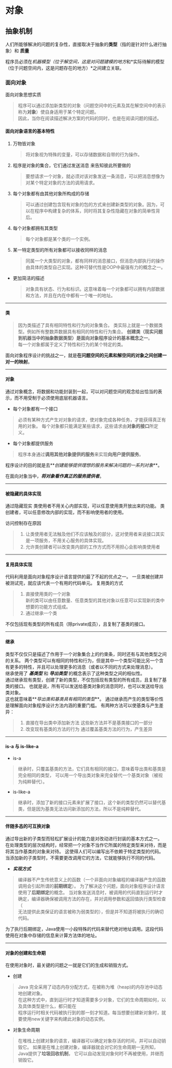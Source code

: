 # 对象

## 抽象机制

人们所能够解决的问题的复杂性，直接取决于抽象的**类型**（指的是针对什么进行抽象）和 **质量**

程序员必须在*机器模型（位于解空间，这是对问题建模的地方*和*实际待解的模型（位于问题空间内，这是问题存在的地方）*之间建立关联。


### 面向对象

面向对象思想实质
> 程序可以通过添加新类型的对象（问题空间中的元素及其在解空间中的表示称为**对象**）使自身适用于某个特定问题。  
因此，当你在阅读描述解决方案的代码的同时，也是在阅读问题的描述。

#### 面向对象语言的基本特性
  1. 万物皆对象    
	 >将对象视为特殊的变量，可以存储数据和自带的行为操作。
  2. 程序是对象的集合，它们通过发送消息 来告知彼此所要做的  
     >要想请求一个对象，就必须对该对象发送一条消息，可以把消息想像为对某个特定对象的方法的调用请求。
  3. 每个对象都有由其他对象所构成的存储  
     > 可以通过创建包含现有对象的包的方式来创建新类型的对象。因为，可以在程序中构建复杂的体系，同时将其复杂性隐藏在对象的简单性背后。
  4. 每个对象都拥有其类型    
      >每个对象都是某个类的一个实例。
  5. 某一特定类型的所有对象都可以接收同样的消息
     >同属一个大类型的对象，都有同样的消息接口，但消息内部执行的操作由具体的类型自己实现。这种可替代性是OOP中最强有力的概念之一。

 * 更加简洁的描述

   > 对象具有状态、行为和标识。这意味着每一个对象都可以拥有内部数据和方法，并且在内在中都有一个唯一的地址。


---

#### 类

> 因为类描述了具有相同特性和行为的对象集合。
类实际上就是一个数据类型。例如所有整数弄数据具有相同的特性和行为集合。 
**创建类（现实问题到机器当中的抽象数据类型）是面向对象程序设计的基本概念之一**。  
每一个对象都属于定义了特性和行为的某个特定的类。  

  面向对象程序设计的挑战之一，就是**在问题空间的元素和解空间的对象之间创建一对一的映射**。

---


#### 对象

通过对象概念，将数据和功能封装到一起，可以对问题空间的观念给出恰当的表示，而不用受制于必须使用底层机器语言。

* 每个对象都有一个接口
>必须有某种方式产生对对象的请求，使对象完成各种任务，才能获得真正有用的对象。
>每个对象都只能满足某些请求，这些请求由**对象的接口**所定义。

* 每个对象都提供服务
>程序本身通过**调用其他对象提供的服务**来实现**向用户提供服务**。

程序设计的目的就是去**_创建能够提供理想的服务来解决问题的一系列对象_**。

在面向对象当中，**_将对象看作真正的服务提供者_**。

---

#### 被隐藏的具体实现

通过隐藏现实
类使用者不用关心内部实现，可以任意使用类开放出来的功能。
类创建者，可以任意修改内部的实现，而不影响使用者的使用。 

访问控制存在原因
> 1. 让类使用者无法触及他们不应该触及的部分，这对使用者来说接口其实是一项服务，不用关心服务的具体实现。
> 2. 允许类创建者可以改变类内部的工作方式而不用担心会影响类使用者

 
---

#### 复用具体实现

代码利用是面向对象程序设计语言提供的最了不起的优点之一。
一旦类被创建并被测试完，就应该代表一个有用的代码单元。
复用类的方式
>1. 直接使用类的一个对象  
新的类可以由任意数量、任意类型的其他对象以任意可以实现新的类中想要的功能方式组成。
>2. 通过继承一个类


不仅包括现有类型的所有成员（除private成员），且复制了基类的接口。

---

#### 继承

类型不仅仅只是描述了作用于一个对象集合上的约束条，同时还有与其他类型之间的关系。
两个类型可以有相同的特性和行为，但是其中一个类型可能比另一个含有更多的特性，并且可以处理更多的消息（或者以不同的方式来处理消息）。  
继承使用了 **_基类型_** 和 **_导出类型_** 的概念表示了这种类型之间的相似性。  
通过继承现有类型，创建了新的类型，不仅包括现有类型的所有成员，且复制了基类的接口。
也就是说，所有可以发送给基类对象的消息同时，也可以发送给导出类对象。  
这也就意味着**_导出类和基类具有相同的类型_**。
通过继承而产生的类型等价性是理解面向对象程序设计方法内涵的重要门槛。
有两种方法可以使基类与产生差异：
>1. 直接在导出类中添加新方法
这些新方法并不是基类接口的一部分
>2. 改变现有基类的方法的行为
通过覆盖基类方法的行为，产生差异


---

#### is-a 与 is-like-a  

* is-a  
>继承时，只覆盖基类的方法，它们具有相同的接口，意味着导出类和基类是完全相同的类型，
可以用一个导出类对象来完全替代一个基类对象（被视为纯粹替代）。
* is-like-a   
>继承时，添加了新的接口元素来扩展了接口，这个新的类型仍然可以替代基类，但是因为基类无法访问新添加的方法，所以不是纯粹替代。

---

#### 伴随多态的可互换对象

通过导出新的子类型而轻松扩展设计的能力是对改动进行封装的基本方式之一。  
在处理类型的层次结构时，经常把一个对象不当作它所属的特定类型来对待，而是将其当作基类的对象来对待。
这使得人们可以编写出不依赖于特定类型的代码。	
当添加新的子类型时，不需要更改调用它的方法，它就能够执行不同的代码。

* **_实现方式_**
>编译器不产生传统意义上的函数（一个非面向对象编程的编译器产生的函数调用会引起所谓的**前期绑定**）。
为了解决这个问题，面向对象程序设计语言使用了**后期绑定**的概念。
当对象发送消息时，被调用的代码直到运行时才确定，编译器确保被调用方法的存在，并对调用参数和返回值执行类型检查（  
无法提供此类保证的语言被称为弱类型的），但是并不知道将被执行的确切代码。

为了执行后期绑定，Java使用一小段特殊的代码来替代绝对地址调用。这段代码使用在对象中存储的信息来计算方法体的地址。

---

#### 对象的创建和生命期

在使用对象时，最关键的问题之一就是它们的生成和销毁方式。
* 创建
>Java 完全采用了动态内存分配方式，在被称为堆（heap)的内存池中动态地创建对象。	
在这种方式中，直到运行时才知道需要多少对象，它们的生命周期如何，以及具体类型是什么，都只能在  
程序运行时相关代码被执行到的那一刻才知道。每当想要创建新对象时，就要使用new关键字来构建此对象的动态实例。
* 对象生命周期
>在堆栈上创建对象的语言，编译器可以确定对象存活的时间，并可以自动销毁它。
如果是在堆上创建对象，编译器就会对它的生命周期一无所知，Java提供了**垃圾回收机制**，
它可以自动发现对象何时不再被使用，并继而销毁它。